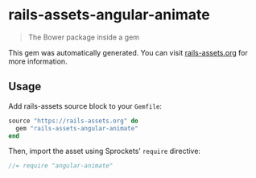 # rails-assets-angular-animate

> The Bower package inside a gem

This gem was automatically generated. You can visit [rails-assets.org](https://rails-assets.org) for more information.

## Usage

Add rails-assets source block to your `Gemfile`:

```ruby
source "https://rails-assets.org" do
  gem "rails-assets-angular-animate"
end

```

Then, import the asset using Sprockets’ `require` directive:

```js
//= require "angular-animate"
```
